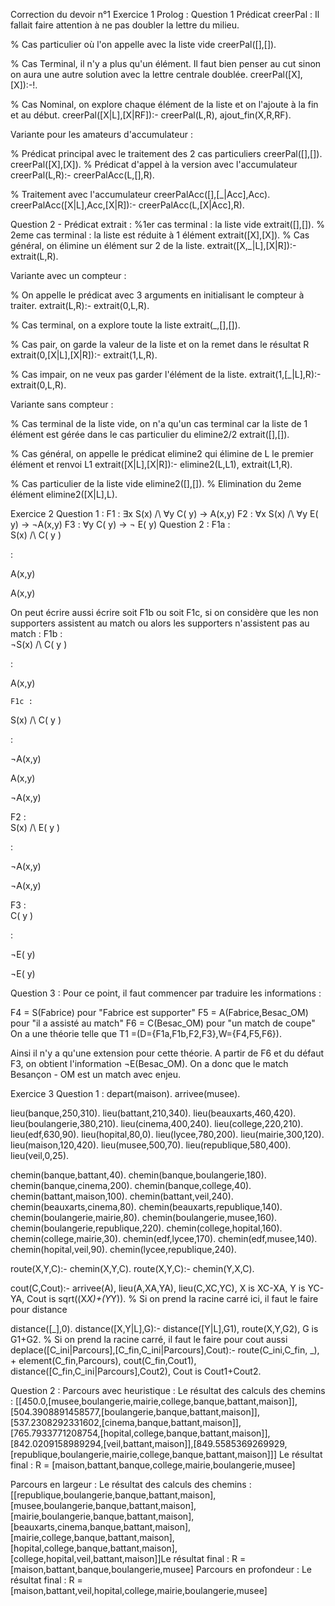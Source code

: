 Correction du devoir n°1
Exercice 1 Prolog : 
Question 1 Prédicat creerPal :
Il fallait faire attention à ne pas doubler la lettre du milieu.

% Cas particulier où l'on appelle avec la liste vide
creerPal([],[]).

% Cas Terminal, il n'y a plus qu'un élément. Il faut bien penser au cut sinon on aura une autre solution avec la lettre centrale doublée.
creerPal([X],[X]):-!.

% Cas Nominal, on explore chaque élément de la liste et on l'ajoute à la fin et au début.
creerPal([X|L],[X|RF]):-
        creerPal(L,R),
        ajout_fin(X,R,RF).

Variante pour les amateurs d'accumulateur :

% Prédicat principal avec le traitement des 2 cas particuliers
creerPal([],[]).
creerPal([X],[X]).
% Prédicat d'appel à la version avec l'accumulateur 
creerPal(L,R):-
        creerPalAcc(L,[],R).

% Traitement avec l'accumulateur
creerPalAcc([],[_|Acc],Acc).
creerPalAcc([X|L],Acc,[X|R]):-
        creerPalAcc(L,[X|Acc],R).
    

Question 2 - Prédicat extrait :
%1er cas terminal : la liste vide
extrait([],[]).
% 2eme cas terminal : la liste est réduite à 1 élément
extrait([X],[X]).
% Cas général, on élimine un élément sur 2 de la liste.
extrait([X,_|L],[X|R]):-
    extrait(L,R).

Variante avec un compteur :

 % On appelle le prédicat avec 3 arguments en initialisant le compteur à traiter.
extrait(L,R):-
        extrait(0,L,R).

% Cas terminal, on a explore toute la liste
extrait(_,[],[]). 

% Cas pair, on garde la valeur de la liste et on la remet dans le résultat R
extrait(0,[X|L],[X|R]):-
        extrait(1,L,R).

 % Cas impair, on ne veux pas garder l'élément de la liste.
extrait(1,[_|L],R):-
        extrait(0,L,R).

Variante sans compteur :

% Cas terminal de la liste vide, on n'a qu'un cas terminal car la liste de 1 élément est gérée dans le cas particulier du elimine2/2
extrait([],[]).

% Cas général, on appelle le prédicat elimine2 qui élimine de L le premier élément et renvoi L1
extrait([X|L],[X|R]):-
        elimine2(L,L1),
        extrait(L1,R).

% Cas particulier de la liste vide
elimine2([],[]).
% Elimination du 2eme élément
elimine2([X|L],L).

Exercice 2 
Question 1 :
F1 : ∃x  S(x) /\ ∀y C( y) -> A(x,y)
F2 : ∀x  S(x) /\ ∀y E( y) -> ¬A(x,y)
F3 : ∀y C( y) -> ¬ E( y)
Question 2 :
F1a : 	
S(x) /\ C( y )

:

A(x,y)

A(x,y)


On peut écrire aussi écrire soit F1b ou soit F1c, si on considère que les non supporters assistent au match ou alors les supporters n'assistent pas au match :
F1b : 	
¬S(x) /\ C( y )

:

A(x,y)

   	F1c : 	
S(x) /\ C( y )

:

¬A(x,y)

A(x,y)

¬A(x,y)

F2 : 	
S(x) /\ E( y )

:

¬A(x,y)

¬A(x,y)

F3 : 	
C( y )

:

¬E( y)

¬E( y)

Question 3 :
Pour ce point, il faut commencer par traduire les informations :

F4 = S(Fabrice) pour "Fabrice est supporter"
F5 = A(Fabrice,Besac_OM) pour "il a assisté au match" 
F6 = C(Besac_OM) pour "un match de coupe" 
On a une théorie telle que T1 =(D={F1a,F1b,F2,F3},W={F4,F5,F6}).

Ainsi il n'y a qu'une extension pour cette théorie. 
A partir de F6 et du défaut F3, on obtient l'information ¬E(Besac_OM). On a donc que le match Besançon - OM est un match avec enjeu.

Exercice 3
Question 1 :
depart(maison).
arrivee(musee).

lieu(banque,250,310).
lieu(battant,210,340).
lieu(beauxarts,460,420).
lieu(boulangerie,380,210).
lieu(cinema,400,240).
lieu(college,220,210).
lieu(edf,630,90).
lieu(hopital,80,0).
lieu(lycee,780,200).
lieu(mairie,300,120).
lieu(maison,120,420).
lieu(musee,500,70).
lieu(republique,580,400).
lieu(veil,0,25).

chemin(banque,battant,40).
chemin(banque,boulangerie,180).
chemin(banque,cinema,200).
chemin(banque,college,40).
chemin(battant,maison,100).
chemin(battant,veil,240).
chemin(beauxarts,cinema,80).
chemin(beauxarts,republique,140).
chemin(boulangerie,mairie,80).
chemin(boulangerie,musee,160).
chemin(boulangerie,republique,220).
chemin(college,hopital,160).
chemin(college,mairie,30).
chemin(edf,lycee,170).
chemin(edf,musee,140).
chemin(hopital,veil,90).
chemin(lycee,republique,240).

route(X,Y,C):- chemin(X,Y,C).
route(X,Y,C):- chemin(Y,X,C).

cout(C,Cout):- 
   arrivee(A), 
   lieu(A,XA,YA), 
   lieu(C,XC,YC), 
   X is XC-XA,
   Y is YC-YA,
   Cout is sqrt((X*X)+(Y*Y)). % Si on prend la racine carré ici, il faut le faire pour distance

distance([_],0).
distance([X,Y|L],G):-
  distance([Y|L],G1),
  route(X,Y,G2),
  G is G1+G2. % Si on prend la racine carré, il faut le faire pour cout aussi 
deplace([C_ini|Parcours],[C_fin,C_ini|Parcours],Cout):- 
   route(C_ini,C_fin, _),
   \+ element(C_fin,Parcours),
   cout(C_fin,Cout1), 
   distance([C_fin,C_ini|Parcours],Cout2),
   Cout is Cout1+Cout2. 

Question 2 :
Parcours avec heuristique :
Le résultat des calculs des chemins :
[[450.0,[musee,boulangerie,mairie,college,banque,battant,maison]],[504.3908891458577,[boulangerie,banque,battant,maison]],[537.2308292331602,[cinema,banque,battant,maison]],[765.7933771208754,[hopital,college,banque,battant,maison]],[842.0209158989294,[veil,battant,maison]],[849.5585369269929,[republique,boulangerie,mairie,college,banque,battant,maison]]]
Le résultat final :
R = [maison,battant,banque,college,mairie,boulangerie,musee] 

Parcours en largeur :
Le résultat des calculs des chemins :[[republique,boulangerie,banque,battant,maison],[musee,boulangerie,banque,battant,maison],[mairie,boulangerie,banque,battant,maison],[beauxarts,cinema,banque,battant,maison],[mairie,college,banque,battant,maison],[hopital,college,banque,battant,maison],[college,hopital,veil,battant,maison]]Le résultat final :
R = [maison,battant,banque,boulangerie,musee]
Parcours en profondeur :
Le résultat final :
R = [maison,battant,veil,hopital,college,mairie,boulangerie,musee]